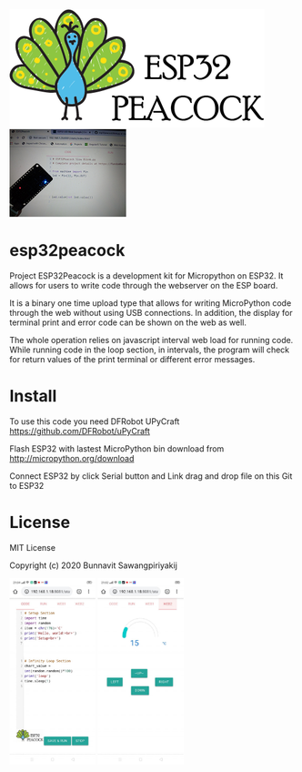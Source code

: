 ![ESP32Peacock_logo](https://github.com/esp32peacock/esp32peacock/blob/master/ESP32Peacock.png?raw=true)
![ESP32Peacock_preload_board](https://github.com/esp32peacock/esp32peacock/blob/master/ESP32Peacock_V_small.png?raw=true)
# esp32peacock

Project ESP32Peacock is a development kit for Micropython on ESP32. It allows for users to write code through the webserver on the ESP board.

It is a binary one time upload type that allows for writing MicroPython code through the web without using USB connections. In addition, the display for terminal print and error code can be shown on the web as well.

The whole operation relies on javascript interval web load for running code. While running code in the loop section,  in intervals, the program will check for return values of the print terminal or different error messages.

# Install
To use this code you need DFRobot UPyCraft <a href='https://github.com/DFRobot/uPyCraft'>https://github.com/DFRobot/uPyCraft</a>

Flash ESP32 with lastest MicroPython bin download from <a href='http://micropython.org/download'>http://micropython.org/download</a>

Connect ESP32 by click Serial button and Link drag and drop file on this Git to ESP32

# License
MIT License

Copyright (c) 2020 Bunnavit Sawangpiriyakij


<IMG src="https://github.com/esp32peacock/esp32peacock/blob/master/ESP32Peacock_Screen2%20(1).jpg?raw=true" width="30%">
<IMG src="https://github.com/esp32peacock/esp32peacock/blob/master/ESP32Peacock_Screen2%20(2).jpg?raw=true" width="30%">
